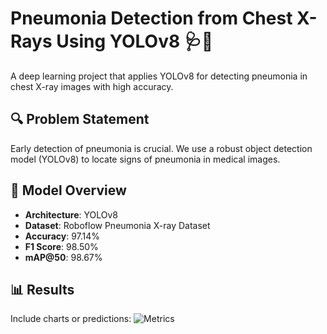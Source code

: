 # Pneumonia Detection from Chest X-Rays Using YOLOv8 🩺📸

A deep learning project that applies YOLOv8 for detecting pneumonia in chest X-ray images with high accuracy.

## 🔍 Problem Statement
Early detection of pneumonia is crucial. We use a robust object detection model (YOLOv8) to locate signs of pneumonia in medical images.

## 🧠 Model Overview
- **Architecture**: YOLOv8
- **Dataset**: Roboflow Pneumonia X-ray Dataset
- **Accuracy**: 97.14%
- **F1 Score**: 98.50%
- **mAP@50**: 98.67%

## 📊 Results
Include charts or predictions:
![Metrics](results/metrics.png)

